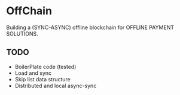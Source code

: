 # OffChain
Building a (SYNC-ASYNC) offline blockchain for OFFLINE PAYMENT SOLUTIONS.

## TODO

* BoilerPlate code (tested)
* Load and sync
* Skip list data structure 
* Distributed and local async-sync
